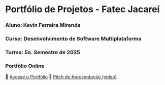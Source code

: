 # Portfólio de Projetos - Fatec Jacareí
### Aluno: Kevin Ferreira Mirenda
### Curso: Desenvolvimento de Software Multiplataforma
### Turma: 5o. Semestre de 2025

### Portfólio Online  
🔗 [Acesse o Portfólio](https://fatec-jacarei-dsm-portfolio.github.io/ra2581392513010/)
🎤 [Pitch de Apresentação (vídeo)]()